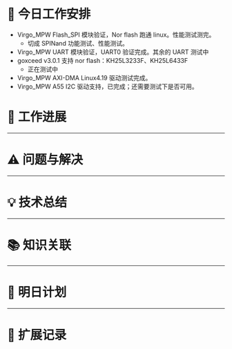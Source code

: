



# **🔧 今日工作安排**
- Virgo_MPW Flash_SPI 模块验证，Nor flash 跑通 linux。性能测试测完。
	- 切成 SPINand 功能测试、性能测试。
- Virgo_MPW UART 模块验证，UART0 验证完成。其余的 UART 测试中
- goxceed v3.0.1 支持 nor flash：KH25L3233F、KH25L6433F
	- 正在测试中
- Virgo_MPW AXI-DMA Linux4.19 驱动测试完成。
- Virgo_MPW A55 I2C 驱动支持，已完成；还需要测试下是否可用。



# **📌 工作进展**



---

# **⚠️ 问题与解决**


---

# **💡 技术总结**


---

# **📚 知识关联**


---
# **📌 明日计划**


---

# **💬 扩展记录**



